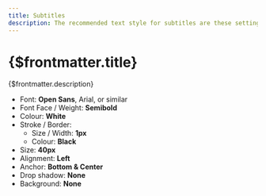 ```yaml
---
title: Subtitles
description: The recommended text style for subtitles are these settings
---
```


# {$frontmatter.title}

{$frontmatter.description}

- Font: **Open Sans**, Arial, or similar
- Font Face / Weight: **Semibold**
- Colour: **White**
- Stroke / Border:
  - Size / Width: **1px**
  - Colour: **Black**
- Size: **40px**
- Alignment: **Left**
- Anchor: **Bottom & Center**
- Drop shadow: **None**
- Background: **None**
